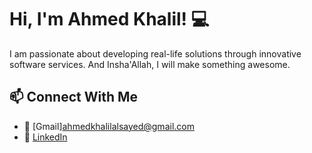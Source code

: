 
# Hi, I'm Ahmed Khalil! 💻
I am passionate about developing real-life solutions through innovative software services. And Insha'Allah, I will make something awesome.

## 📫 Connect With Me
- 📧 [Gmail]ahmedkhalilalsayed@gmail.com  
- 💼 [LinkedIn](https://www.linkedin.com/in/ahmedkhalilalsayed)
